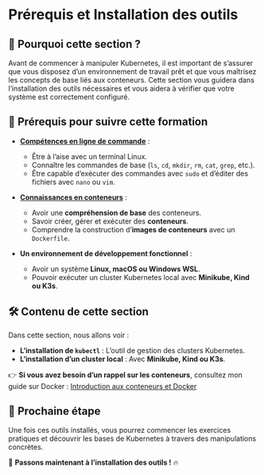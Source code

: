 # Prérequis et Installation des outils

## 📌 Pourquoi cette section ?

Avant de commencer à manipuler Kubernetes, il est important de s’assurer que
vous disposez d’un environnement de travail prêt et que vous maîtrisez les
concepts de base liés aux conteneurs. Cette section vous guidera dans
l’installation des outils nécessaires et vous aidera à vérifier que votre
système est correctement configuré.

## 🎯 Prérequis pour suivre cette formation

- [**Compétences en ligne de commande**](https://blog.stephane-robert.info/docs/admin-serveurs/linux/introduction/) :
  - Être à l’aise avec un terminal Linux.
  - Connaître les commandes de base (`ls`, `cd`, `mkdir`, `rm`, `cat`, `grep`,
    etc.).
  - Être capable d’exécuter des commandes avec `sudo` et d’éditer des fichiers
    avec `nano` ou `vim`.

- [**Connaissances en conteneurs**](https://blog.stephane-robert.info/docs/conteneurs/introduction/) :
  - Avoir une **compréhension de base** des conteneurs.
  - Savoir créer, gérer et exécuter des **conteneurs**.
  - Comprendre la construction d’**images de conteneurs** avec un `Dockerfile`.

- **Un environnement de développement fonctionnel** :
  - Avoir un système **Linux, macOS ou Windows WSL**.
  - Pouvoir exécuter un cluster Kubernetes local avec **Minikube, Kind ou K3s**.

## 🛠️ Contenu de cette section

Dans cette section, nous allons voir :

- **L’installation de `kubectl`** : L’outil de gestion des clusters Kubernetes.
- **L’installation d’un cluster local** : Avec **Minikube, Kind ou K3s**.

👉 **Si vous avez besoin d’un rappel sur les conteneurs**, consultez mon guide
sur Docker : [Introduction aux conteneurs et
Docker](https://blog.stephane-robert.info/docs/conteneurs/introduction/)

## 🚀 Prochaine étape

Une fois ces outils installés, vous pourrez commencer les exercices pratiques et
découvrir les bases de Kubernetes à travers des manipulations concrètes.

📌 **Passons maintenant à l’installation des outils !** 🔥
